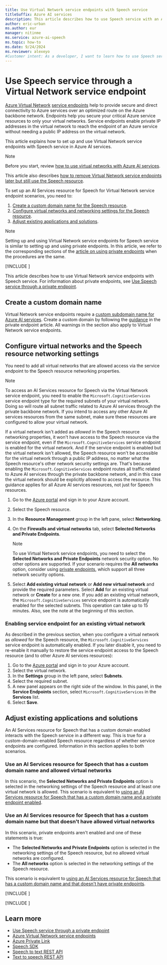 ```yaml
---
title: Use Virtual Network service endpoints with Speech service
titleSuffix: Azure AI services
description: This article describes how to use Speech service with an Azure Virtual Network service endpoint.
author: eric-urban
ms.author: eur
manager: nitinme
ms.service: azure-ai-speech
ms.topic: how-to
ms.date: 9/24/2024
ms.reviewer: alexeyo
#Customer intent: As a developer, I want to learn how to use Speech service with an Azure Virtual Network service endpoint.
---
```


# Use Speech service through a Virtual Network service endpoint

[Azure Virtual Network](/azure/virtual-network/virtual-networks-overview) [service endpoints](/azure/virtual-network/virtual-network-service-endpoints-overview) help to provide secure and direct connectivity to Azure services over an optimized route on the Azure backbone network. Endpoints help you secure your critical Azure service resources to only your virtual networks. Service endpoints enable private IP addresses in the virtual network to reach the endpoint of an Azure service without needing a public IP address on the virtual network.

This article explains how to set up and use Virtual Network service endpoints with Speech service in Azure AI services.

> [!NOTE]
> Before you start, review [how to use virtual networks with Azure AI services](../cognitive-services-virtual-networks.md).

This article also describes [how to remove Virtual Network service endpoints later but still use the Speech resource](#use-an-ai-services-resource-for-speech-that-has-a-custom-domain-name-but-that-doesnt-have-allowed-virtual-networks).

To set up an AI Services resource for Speech for Virtual Network service endpoint scenarios, you need to:
1. [Create a custom domain name for the Speech resource](#create-a-custom-domain-name).
1. [Configure virtual networks and networking settings for the Speech resource](#configure-virtual-networks-and-the-speech-resource-networking-settings).
1. [Adjust existing applications and solutions](#adjust-existing-applications-and-solutions).

> [!NOTE]
> Setting up and using Virtual Network service endpoints for Speech service is similar to setting up and using private endpoints. In this article, we refer to the corresponding sections of the [article on using private endpoints](speech-services-private-link.md) when the procedures are the same.

[!INCLUDE [](includes/speech-vnet-service-enpoints-private-endpoints.md)]

This article describes how to use Virtual Network service endpoints with Speech service. For information about private endpoints, see [Use Speech service through a private endpoint](speech-services-private-link.md).

## Create a custom domain name

Virtual Network service endpoints require a [custom subdomain name for Azure AI services](../cognitive-services-custom-subdomains.md). Create a custom domain by following the [guidance](speech-services-private-link.md#create-a-custom-domain-name) in the private endpoint article. All warnings in the section also apply to Virtual Network service endpoints.

## Configure virtual networks and the Speech resource networking settings

You need to add all virtual networks that are allowed access via the service endpoint to the Speech resource networking properties.

> [!NOTE]
> To access an AI Services resource for Speech via the Virtual Network service endpoint, you need to enable the `Microsoft.CognitiveServices` service endpoint type for the required subnets of your virtual network. Doing so will route all subnet traffic related to Azure AI services through the private backbone network. If you intend to access any other Azure AI services resources from the same subnet, make sure these resources are configured to allow your virtual network. 
>
> If a virtual network isn't added as *allowed* in the Speech resource networking properties, it won't have access to the Speech resource via the service endpoint, even if the `Microsoft.CognitiveServices` service endpoint is enabled for the virtual network. And if the service endpoint is enabled but the virtual network isn't allowed, the Speech resource won't be accessible for the virtual network through a public IP address, no matter what the Speech resource's other network security settings are. That's because enabling the `Microsoft.CognitiveServices` endpoint routes all traffic related to Azure AI services through the private backbone network, and in this case the virtual network should be explicitly allowed to access the resource. This guidance applies for all Azure AI services resources, not just for Speech resources.  
  
1. Go to the [Azure portal](https://portal.azure.com/) and sign in to your Azure account.
1. Select the Speech resource.
1. In the **Resource Management** group in the left pane, select **Networking**.
1. On the **Firewalls and virtual networks** tab, select **Selected Networks and Private Endpoints**. 

   > [!NOTE]
   > To use Virtual Network service endpoints, you need to select the **Selected Networks and Private Endpoints** network security option. No other options are supported. If your scenario requires the **All networks** option, consider using [private endpoints](speech-services-private-link.md), which support all three network security options.

5. Select **Add existing virtual network** or **Add new virtual network** and provide the required parameters. Select **Add** for an existing virtual network or **Create** for a new one. If you add an existing virtual network, the `Microsoft.CognitiveServices` service endpoint is automatically enabled for the selected subnets. This operation can take up to 15 minutes. Also, see the note at the beginning of this section.

### Enabling service endpoint for an existing virtual network 

As described in the previous section, when you configure a virtual network as *allowed* for the Speech resource, the `Microsoft.CognitiveServices` service endpoint is automatically enabled. If you later disable it, you need to re-enable it manually to restore the service endpoint access to the Speech resource (and to other Azure AI services resources):

1. Go to the [Azure portal](https://portal.azure.com/) and sign in to your Azure account.
1. Select the virtual network.
1. In the **Settings** group in the left pane, select **Subnets**.
1. Select the required subnet.
1. A new panel appears on the right side of the window. In this panel, in the **Service Endpoints** section, select `Microsoft.CognitiveServices` in the **Services** list.
1. Select **Save**.

## Adjust existing applications and solutions

An AI Services resource for Speech that has a custom domain enabled interacts with the Speech service in a different way. This is true for a custom-domain-enabled Speech resource regardless of whether service endpoints are configured. Information in this section applies to both scenarios.

### Use an AI Services resource for Speech that has a custom domain name and allowed virtual networks 

In this scenario, the **Selected Networks and Private Endpoints** option is selected in the networking settings of the Speech resource and at least one virtual network is allowed. This scenario is equivalent to [using an AI Services resource for Speech that has a custom domain name and a private endpoint enabled](speech-services-private-link.md#adjust-an-application-to-use-an-ai-services-resource-for-speech-with-a-private-endpoint).


### Use an AI Services resource for Speech that has a custom domain name but that doesn't have allowed virtual networks

In this scenario, private endpoints aren't enabled and one of these statements is true:

- The **Selected Networks and Private Endpoints** option is selected in the networking settings of the Speech resource, but no allowed virtual networks are configured.
- The **All networks** option is selected in the networking settings of the Speech resource.

This scenario is equivalent to [using an AI Services resource for Speech that has a custom domain name and that doesn't have private endpoints](speech-services-private-link.md#adjust-an-application-to-use-an-ai-services-resource-for-speech-without-private-endpoints).

[!INCLUDE [](includes/speech-studio-vnet.md)]

[!INCLUDE [](includes/speech-vnet-service-enpoints-private-endpoints-simultaneously.md)]

## Learn more

* [Use Speech service through a private endpoint](speech-services-private-link.md)
* [Azure Virtual Network service endpoints](/azure/virtual-network/virtual-network-service-endpoints-overview)
* [Azure Private Link](/azure/private-link/private-link-overview)
* [Speech SDK](speech-sdk.md)
* [Speech to text REST API](rest-speech-to-text.md)
* [Text to speech REST API](rest-text-to-speech.md)

